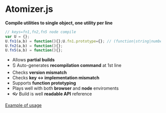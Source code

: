 # Atomizer.js

**Compile utilities to single object, one utility per line**

```javascript
// keys=fn1,fn2,fn5 node compile
var U = {};
U.fn1(a,b) = function(){};U.fn1.prototype={}; // (function|string|number|object|date)
U.fn2(a,b) = function(){};
U.fn5(a,b) = function(){};
```

- Allows **partial builds**
- :arrows_clockwise: Auto-generates **recompilation command** at 1st line
- Checks **version mismatch**
- Checks **key :left_right_arrow: implementation mismatch**
- Supports **function prototyping**
- Plays well with both **browser** and **node** enviroments
- :eyeglasses: Build is well **readable API** reference

[Example of usage](https://github.com/tomassentkeresty/utilizerjs/blob/h/compile.js)

